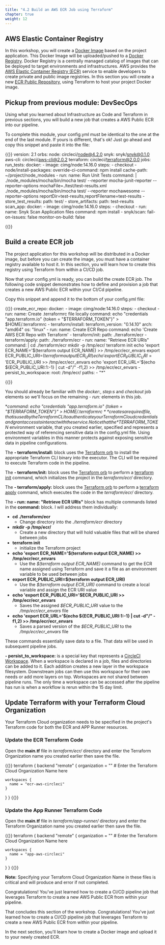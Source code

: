 ```yaml
---
title: "4.2 Build an AWS ECR Job using Terraform"
chapter: true
weight: 12
---
```


## AWS Elastic Container Registry

In this workshop, you will create a [Docker Image][7] based on the project application. This Docker Image will be uploaded/pushed to a [Docker Registry][7]. Docker Registry is a centrally managed catalog of images that can be deployed to target environments and infrastructures. AWS provides the [AWS Elastic Container Registry (ECR)][2] service to enable developers to create private and public image registries. In this section you will create a new [ECR Public Repository][8], using Terraform to host your project Docker image.

## Pickup from previous module: DevSecOps

Using what you learned about Infrastructure as Code and Terraform in previous sections, you will build a new job that creates a AWS Public ECR into our pipeline.

To complete this module, your config.yml must be identical to the one at the end of the last module. If yours is different, that's ok! Just go ahead and copy this snippet and paste it into the file:

{{<highlight yaml>}}
version: 2.1
orbs:
  node: circleci/node@4.2.0
  snyk: snyk/snyk@0.1.0
  aws-cli: circleci/aws-cli@2.0.2
  terraform: circleci/terraform@2.0.0
jobs:
  run_tests:
    docker:
      - image: cimg/node:14.16.0
    steps:
      - checkout
      - node/install-packages:
          override-ci-command: npm install
          cache-path: ~/project/node_modules
      - run:
          name: Run Unit Tests
          command: |
            ./node_modules/mocha/bin/mocha test/ --reporter mocha-junit-reporter --reporter-options mochaFile=./test/test-results.xml
            ./node_modules/mocha/bin/mocha test/ --reporter mochawesome --reporter-options reportDir=test-results,reportFilename=test-results
      - store_test_results:
          path: test/
      - store_artifacts:
          path: test-results          
  scan_app:
    docker:
      - image: cimg/node:14.16.0
    steps:
      - checkout
      - run:
          name: Snyk Scan Application files 
          command: npm install 
      - snyk/scan:
          fail-on-issues: false
          monitor-on-build: false

{{</highlight>}}

## Build a create ECR job

The project application for this workshop will be distributed in a Docker image, but before you can create the image, you must have a container registry available to host it. In this section, you will learn how to create this registry using Terraform from within a CI/CD job.

Now that your config.yml is ready, you can build the create ECR job. The following code snippet demonstrates how to define and provision a job that creates a new AWS Public ECR within your CI/Cd pipeline.

Copy this snippet and append it to the bottom of your config.yml file:

{{<highlight yaml>}}
  create_ecr_repo:
    docker:
      - image: cimg/node:14.16.0
    steps:
      - checkout
      - run:
          name: Create .terraformrc file locally
          command: echo "credentials \"app.terraform.io\" {token = \"$TERRAFORM_TOKEN\"}" > $HOME/.terraformrc
      - terraform/install:
          terraform_version: "0.14.10"
          arch: "amd64"
          os: "linux"
      - run:
          name: Create ECR Repo
          command: echo 'Create AWS ECR Repo with Terraform'
      - terraform/init:
          path: ./terraform/ecr
      - terraform/apply:
          path: ./terraform/ecr
      - run: 
          name: "Retrieve ECR URIs"
          command: |
            cd ./terraform/ecr
            mkdir -p /tmp/ecr/
            terraform init
            echo 'export ECR_NAME='$(terraform output ECR_NAME) >> /tmp/ecr/ecr_envars
            export ECR_PUBLIC_URI=$(terraform output ECR_URI)
            echo 'export ECR_PUBLIC_URI='$ECR_PUBLIC_URI >> /tmp/ecr/ecr_envars
            echo 'export ECR_URL='$(echo ${ECR_PUBLIC_URI:1:-1} | cut -d"/" -f1,2) >> /tmp/ecr/ecr_envars
      - persist_to_workspace:
          root: /tmp/ecr/
          paths:
            - "*"

{{</highlight>}}

You should already be familiar with the *docker:*, *step:s* and *checkout* job elements so we'll focus on the remaining *- run:* elements in this job.

**command: echo "credentials \"app.terraform.io\" {token = \"$TERRAFORM_TOKEN\"}" > $HOME/.terraformrc** creates a required file, that is used by the Terraform CLI to authenticate your Terraform Cloud credentials and grant access to interact with the service. Notice that the *$TERRAFORM_TOKEN* environment variable, that you created earlier, specified and represents a protected way of referencing sensitive data in the config.yml file. Using environment variables in this manner protects against exposing sensitive data in pipeline configurations.

The **- terraform/install:** block uses the [Terraform orb][9] to install the appropriate Terraform CLI binary into the executor. The CLI will be required to execute Terraform code in the pipeline.

The **- terraform/init:** block uses the [Terraform orb][9] to perform a [terraform init][10] command, which initializes the project in the *terraform/ecr/* directory.

The **- terraform/apply:** block uses the [Terraform orb][9] to perform a [terraform apply][11] command, which executes the code in the *terraform/ecr/* directory.

The **- run: name: "Retrieve ECR URIs"** block has multiple commands listed in the **command:** block. I will address them individually:

- **cd ./terraform/ecr**
    - Change directory into the *./terraform/ecr* directory
- **mkdir -p /tmp/ecr/**
    - Create a new directory that will hold valuable files that will be shared between jobs
- **terraform init**
    - initialize the Terraform project
- **echo 'export ECR_NAME='$(terraform output ECR_NAME) >> /tmp/ecr/ecr_envars**
    - Use the *$(terraform output ECR_NAME)* command to get the ECR name assigned using Terraform and save it a file as an environment variable to be used between jobs
- **export ECR_PUBLIC_URI=$(terraform output ECR_URI)**
    - Use the *$(terraform output ECR_URI)* command to create a local variable and assign the  ECR URI value
- **echo 'export ECR_PUBLIC_URI='$ECR_PUBLIC_URI >> /tmp/ecr/ecr_envars**
    - Saves the assigned *$ECR_PUBLIC_URI* value to the */tmp/ecr/ecr_envars* file 
- **echo 'export ECR_URL='$(echo ${ECR_PUBLIC_URI:1:-1} | cut -d"/" -f1,2) >> /tmp/ecr/ecr_envars**
    - Saves a parsed version of the *$ECR_PUBLIC_URI* to the */tmp/ecr/ecr_envars* file

These commands essentially save data to a file. That data will be used in subsequent pipeline jobs. 

**- persist_to_workspace:** is a special key that represents a [CircleCI Workspace][13]. When a workspace is declared in a job, files and directories can be added to it. Each addition creates a new layer in the workspace filesystem. Downstream jobs can then use this workspace for their own needs or add more layers on top. Workspaces are not shared between pipeline runs. The only time a workspace can be accessed after the pipeline has run is when a workflow is rerun within the 15 day limit.

## Update Terraform with your Terraform Cloud Organization

Your Terraform Cloud organization needs to be specified in the project's Terraform code for both the ECR and APP Runner resources.

### Update the ECR Terraform Code

Open the **main.tf** file in *terraform/ecr/* directory and enter the Terraform Organization name you created earlier then save the file.

{{<highlight yaml>}}
terraform {
  backend "remote" {
    organization = "<Enter the Terraform Cloud Organization Name here>" # Enter the Terraform Cloud Organization Name here

    workspaces {
      name = "ecr-aws-circleci"
    }
  }
}
{{</highlight>}}

### Update the App Runner Terraform Code

Open the **main.tf** file in *terraform/app-runner/* directory and enter the Terraform Organization name you created earlier then save the file.

{{<highlight yaml>}}
terraform {
  backend "remote" {
    organization = "<Enter the Terraform Cloud Organization Name here>" # Enter the Terraform Cloud Organization Name here

    workspaces {
      name = "app-aws-circleci"
    }
  }
}
{{</highlight>}}

**Note:** Specifying your Terraform Cloud Organization Name in these files is critical and will produce and error if not completed.

Congratulations! You've just learned how to create a CI/CD pipeline job that leverages Terraform to create a new AWS Public ECR from within your pipeline.

That concludes this section of the workshop. Congratulations! You've just learned how to create a CI/CD pipeline job that leverages Terraform to create a new AWS Public ECR from within your pipeline.

In the next section, you'll learn how to create a Docker image and upload it to your newly created ECR.

<!-- URL Links index -->
[1]: https://www.terraform.io
[2]: https://aws.amazon.com/ecr/
[3]: https://aws.amazon.com/apprunner/
[4]: https://www.terraform.io/docs/cloud/
[5]: https://www.terraform.io/docs/cli/index.html
[6]: /040_circleci_setup/43_terraform_cloud_token.html
[7]: https://docs.docker.com/get-started/overview/
[8]: https://docs.aws.amazon.com/AmazonECR/latest/public/public-repositories.html
[9]: https://circleci.com/developer/orbs/orb/circleci/terraform
[10]: https://www.terraform.io/docs/cli/commands/init.html
[11]: https://www.terraform.io/docs/cli/commands/apply.html
[12]: https://circleci.com/docs/2.0/persist-data/
[13]: https://circleci.com/docs/2.0/persist-data/#using-workspaces